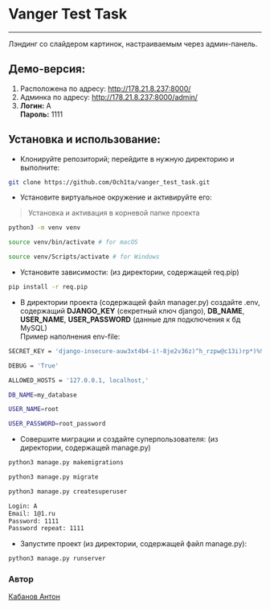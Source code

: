 # Vanger Test Task
***
Лэндинг со слайдером картинок, настраиваемым через админ-панель.

## Демо-версия:
1. Расположена по адресу: http://178.21.8.237:8000/
2. Админка по адресу: http://178.21.8.237:8000/admin/
3. **Логин:** A  
**Пароль:** 1111

## Установка и использование:
- Клонируйте репозиторий; перейдите в нужную директорию и выполните:
```bash
git clone https://github.com/Och1ta/vanger_test_task.git
```
- Установите виртуальное окружение и активируйте его:
> Установка и активация в корневой папке проекта
```bash
python3 -m venv venv
```
```bash
source venv/bin/activate # for macOS
```
```bash
source venv/Scripts/activate # for Windows
```
- Установите зависимости: (из директории, содержащей req.pip)
```bash
pip install -r req.pip
```
- В директории проекта (содержащей файл manager.py) создайте .env, содержащий **DJANGO_KEY** (секретный ключ django), **DB_NAME**, **USER_NAME**, **USER_PASSWORD** (данные для подключения к бд MySQL)  
Пример наполнения env-file:
```bash
SECRET_KEY = 'django-insecure-auw3xt4b4-i!-8je2v36z)^h_rzpw@c13i)rp*)%9bjn1v$eq&'

DEBUG = 'True'

ALLOWED_HOSTS = '127.0.0.1, localhost,'

DB_NAME=my_database

USER_NAME=root

USER_PASSWORD=root_password
```
- Совершите миграции и создайте суперпользователя: (из директории, содержащей manage.py)
```bash
python3 manage.py makemigrations
```
```bash
python3 manage.py migrate
```
```bash
python3 manage.py createsuperuser
```
```bash
Login: A
Email: 1@1.ru
Password: 1111
Password repeat: 1111
```
- Запустите проект (из директории, содержащей файл manage.py):
```bash
python3 manage.py runserver
```

### Автор
[Кабанов Антон](https://github.com/Och1ta) 